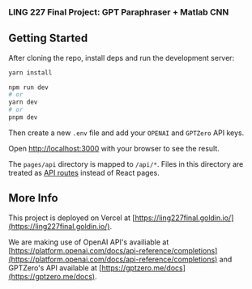 ### LING 227 Final Project: GPT Paraphraser + Matlab CNN

## Getting Started

After cloning the repo, install deps and run the development server:

```bash
yarn install

npm run dev
# or
yarn dev
# or
pnpm dev
```

Then create a new  `.env` file and add your `OPENAI` and `GPTZero` API keys. 

Open [http://localhost:3000](http://localhost:3000) with your browser to see the result.

The `pages/api` directory is mapped to `/api/*`. Files in this directory are treated as [API routes](https://nextjs.org/docs/api-routes/introduction) instead of React pages.

## More Info

This project is deployed on Vercel at [https://ling227final.goldin.io/](https://ling227final.goldin.io/). 

We are making use of OpenAI API's availiable at [https://platform.openai.com/docs/api-reference/completions](https://platform.openai.com/docs/api-reference/completions) and GPTZero's API available at [https://gptzero.me/docs](https://gptzero.me/docs). 
